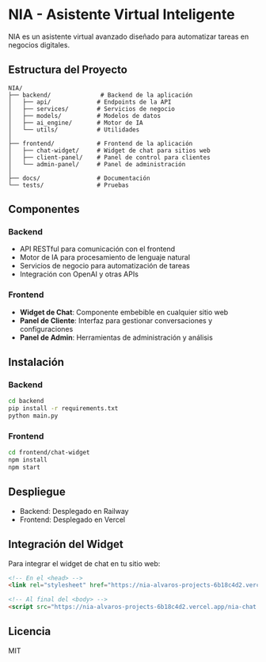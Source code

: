 # NIA - Asistente Virtual Inteligente

NIA es un asistente virtual avanzado diseñado para automatizar tareas en negocios digitales.

## Estructura del Proyecto

```
NIA/
├── backend/              # Backend de la aplicación
│   ├── api/             # Endpoints de la API
│   ├── services/        # Servicios de negocio
│   ├── models/          # Modelos de datos
│   ├── ai_engine/       # Motor de IA
│   └── utils/           # Utilidades
│
├── frontend/            # Frontend de la aplicación
│   ├── chat-widget/     # Widget de chat para sitios web
│   ├── client-panel/    # Panel de control para clientes
│   └── admin-panel/     # Panel de administración
│
├── docs/                # Documentación
└── tests/               # Pruebas
```

## Componentes

### Backend
- API RESTful para comunicación con el frontend
- Motor de IA para procesamiento de lenguaje natural
- Servicios de negocio para automatización de tareas
- Integración con OpenAI y otras APIs

### Frontend
- **Widget de Chat**: Componente embebible en cualquier sitio web
- **Panel de Cliente**: Interfaz para gestionar conversaciones y configuraciones
- **Panel de Admin**: Herramientas de administración y análisis

## Instalación

### Backend
```bash
cd backend
pip install -r requirements.txt
python main.py
```

### Frontend
```bash
cd frontend/chat-widget
npm install
npm start
```

## Despliegue

- Backend: Desplegado en Railway
- Frontend: Desplegado en Vercel

## Integración del Widget

Para integrar el widget de chat en tu sitio web:

```html
<!-- En el <head> -->
<link rel="stylesheet" href="https://nia-alvaros-projects-6b18c4d2.vercel.app/nia-style.css">

<!-- Al final del <body> -->
<script src="https://nia-alvaros-projects-6b18c4d2.vercel.app/nia-chat.js"></script>
```

## Licencia

MIT 